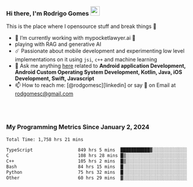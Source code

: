 
### Hi there, I'm Rodrigo Gomes <img src="https://media.giphy.com/media/hvRJCLFzcasrR4ia7z/giphy.gif" width="25px">
This is the place where I opensource stuff and break things 🤣
- 🔭 I’m currently working with mypocketlawyer.ai 💜
- playing with RAG and generative AI
- ☄️ Passionate about mobile development and experimenting low level implementations on it using `jsi`, `c++` and machine learning
- 💬 Ask me anything [here](https://github.com/rodgomesc/rodgomesc/issues) related to <b>Android application Development, Android Custom Operating System Development, Kotlin, Java, iOS Development, Swift, Javascript</b>
- 📫 How to reach me: [@rodgomesc][linkedin] or say 👋 on Email at [rodgomesc@gmail.com](mailto:rodgomesc@gmail.com)


<br/>

<!-- 
<picture>
  <img src="/github-metrics.svg" alt="Metrics">
</picture>
-->

</br>

### My Programming Metrics Since January 2, 2024 


<!--START_SECTION:waka-->

```txt
Total Time: 1,758 hrs 21 mins

TypeScript                 849 hrs 5 mins  ███████████▓░░░░░░░░░░░░░   46.68 %
C                          108 hrs 28 mins █▒░░░░░░░░░░░░░░░░░░░░░░░   05.96 %
C++                        105 hrs 2 mins  █▒░░░░░░░░░░░░░░░░░░░░░░░   05.78 %
Bash                       84 hrs 15 mins  █░░░░░░░░░░░░░░░░░░░░░░░░   04.63 %
Python                     75 hrs 32 mins  █░░░░░░░░░░░░░░░░░░░░░░░░   04.15 %
Other                      60 hrs 29 mins  ▓░░░░░░░░░░░░░░░░░░░░░░░░   03.33 %
```

<!--END_SECTION:waka-->
